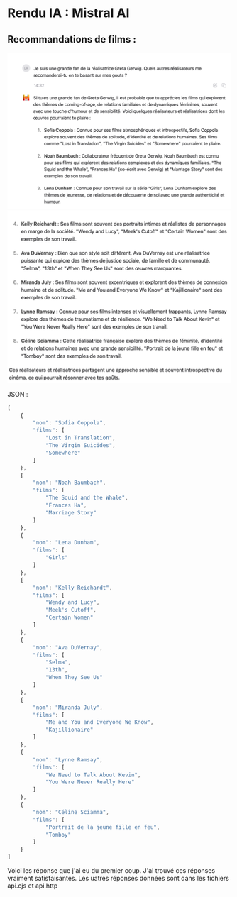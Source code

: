 # Rendu IA : Mistral AI

## Recommandations de films :

![promp1](./promps/1.png "Prompt1")
![promp2](./promps/2.png "Prompt2")

JSON :

```javascript
[
    {
        "nom": "Sofia Coppola",
        "films": [
            "Lost in Translation",
            "The Virgin Suicides",
            "Somewhere"
        ]
    },
    {
        "nom": "Noah Baumbach",
        "films": [
            "The Squid and the Whale",
            "Frances Ha",
            "Marriage Story"
        ]
    },
    {
        "nom": "Lena Dunham",
        "films": [
            "Girls"
        ]
    },
    {
        "nom": "Kelly Reichardt",
        "films": [
            "Wendy and Lucy",
            "Meek's Cutoff",
            "Certain Women"
        ]
    },
    {
        "nom": "Ava DuVernay",
        "films": [
            "Selma",
            "13th",
            "When They See Us"
        ]
    },
    {
        "nom": "Miranda July",
        "films": [
            "Me and You and Everyone We Know",
            "Kajillionaire"
        ]
    },
    {
        "nom": "Lynne Ramsay",
        "films": [
            "We Need to Talk About Kevin",
            "You Were Never Really Here"
        ]
    },
    {
        "nom": "Céline Sciamma",
        "films": [
            "Portrait de la jeune fille en feu",
            "Tomboy"
        ]
    }
]

```

Voici les réponse que j'ai eu du premier coup. J'ai trouvé ces réponses vraiment satisfaisantes. 
Les uatres réponses données sont dans les fichiers api.cjs et api.http